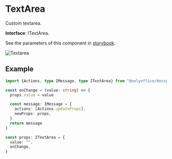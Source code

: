 # TextArea

Custom textarea.

**Interface**: ITextArea.

See the parameters of this component in [storybook](https://storybook.onlyoffice.io/?path=/docs/components-textarea--docs).

![Textarea](/assets/images/docspace/textarea.png)

## Example

``` ts
import {Actions, type IMessage, type ITextArea} from "@onlyoffice/docspace-plugin-sdk"

const onChange = (value: string) => {
  props.value = value

  const message: IMessage = {
    actions: [Actions.updateProps],
    newProps: props,
  }
  return message
}

const props: ITextArea = {
  value: "",
  onChange,
}
```
